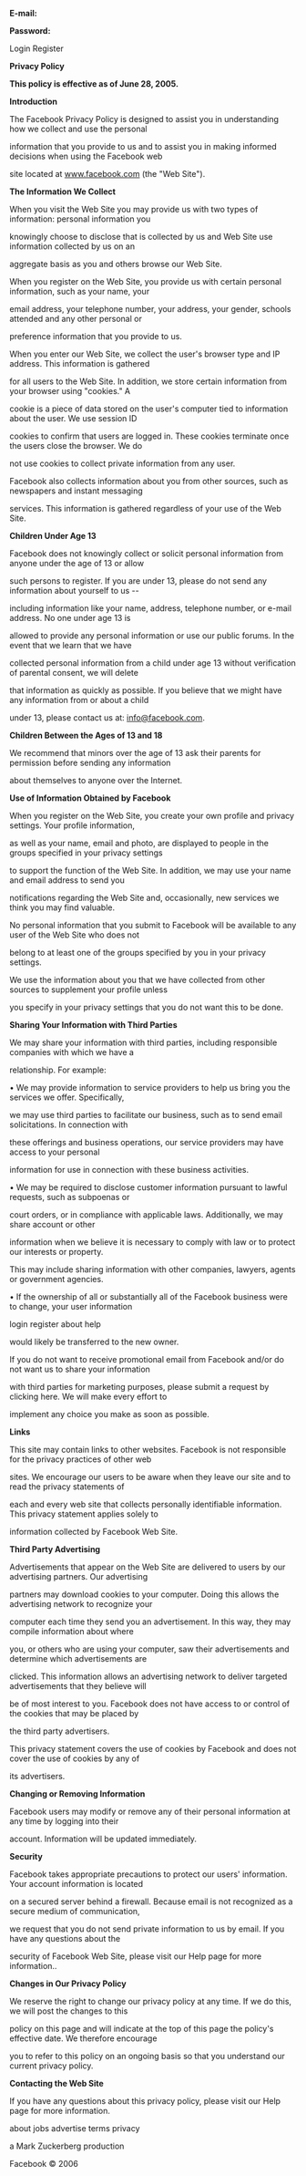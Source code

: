 **E-mail:**

**Password:**

Login Register

**Privacy Policy**

**This policy is effective as of June 28, 2005.**

**Introduction**

The Facebook Privacy Policy is designed to assist you in understanding how we collect and use the personal

information that you provide to us and to assist you in making informed decisions when using the Facebook web

site located at www.facebook.com (the "Web Site").

**The Information We Collect**

When you visit the Web Site you may provide us with two types of information: personal information you

knowingly choose to disclose that is collected by us and Web Site use information collected by us on an

aggregate basis as you and others browse our Web Site.

When you register on the Web Site, you provide us with certain personal information, such as your name, your

email address, your telephone number, your address, your gender, schools attended and any other personal or

preference information that you provide to us.

When you enter our Web Site, we collect the user's browser type and IP address. This information is gathered

for all users to the Web Site. In addition, we store certain information from your browser using "cookies." A

cookie is a piece of data stored on the user's computer tied to information about the user. We use session ID

cookies to confirm that users are logged in. These cookies terminate once the users close the browser. We do

not use cookies to collect private information from any user.

Facebook also collects information about you from other sources, such as newspapers and instant messaging

services. This information is gathered regardless of your use of the Web Site.

**Children Under Age 13**

Facebook does not knowingly collect or solicit personal information from anyone under the age of 13 or allow

such persons to register. If you are under 13, please do not send any information about yourself to us --

including information like your name, address, telephone number, or e-mail address. No one under age 13 is

allowed to provide any personal information or use our public forums. In the event that we learn that we have

collected personal information from a child under age 13 without verification of parental consent, we will delete

that information as quickly as possible. If you believe that we might have any information from or about a child

under 13, please contact us at: info@facebook.com.

**Children Between the Ages of 13 and 18**

We recommend that minors over the age of 13 ask their parents for permission before sending any information

about themselves to anyone over the Internet.

**Use of Information Obtained by Facebook**

When you register on the Web Site, you create your own profile and privacy settings. Your profile information,

as well as your name, email and photo, are displayed to people in the groups specified in your privacy settings

to support the function of the Web Site. In addition, we may use your name and email address to send you

notifications regarding the Web Site and, occasionally, new services we think you may find valuable. 

No personal information that you submit to Facebook will be available to any user of the Web Site who does not

belong to at least one of the groups specified by you in your privacy settings. 

We use the information about you that we have collected from other sources to supplement your profile unless

you specify in your privacy settings that you do not want this to be done.

**Sharing Your Information with Third Parties**

We may share your information with third parties, including responsible companies with which we have a

relationship. For example:

 • We may provide information to service providers to help us bring you the services we offer. Specifically,

we may use third parties to facilitate our business, such as to send email solicitations. In connection with

these offerings and business operations, our service providers may have access to your personal

information for use in connection with these business activities.

 • We may be required to disclose customer information pursuant to lawful requests, such as subpoenas or

court orders, or in compliance with applicable laws. Additionally, we may share account or other

information when we believe it is necessary to comply with law or to protect our interests or property.

This may include sharing information with other companies, lawyers, agents or government agencies.

 • If the ownership of all or substantially all of the Facebook business were to change, your user information

login register about help

would likely be transferred to the new owner.

If you do not want to receive promotional email from Facebook and/or do not want us to share your information

with third parties for marketing purposes, please submit a request by clicking here. We will make every effort to

implement any choice you make as soon as possible.

**Links**

This site may contain links to other websites. Facebook is not responsible for the privacy practices of other web

sites. We encourage our users to be aware when they leave our site and to read the privacy statements of

each and every web site that collects personally identifiable information. This privacy statement applies solely to

information collected by Facebook Web Site.

**Third Party Advertising**

Advertisements that appear on the Web Site are delivered to users by our advertising partners. Our advertising

partners may download cookies to your computer. Doing this allows the advertising network to recognize your

computer each time they send you an advertisement. In this way, they may compile information about where

you, or others who are using your computer, saw their advertisements and determine which advertisements are

clicked. This information allows an advertising network to deliver targeted advertisements that they believe will

be of most interest to you. Facebook does not have access to or control of the cookies that may be placed by

the third party advertisers.

This privacy statement covers the use of cookies by Facebook and does not cover the use of cookies by any of

its advertisers.

**Changing or Removing Information**

Facebook users may modify or remove any of their personal information at any time by logging into their

account. Information will be updated immediately.

**Security**

Facebook takes appropriate precautions to protect our users' information. Your account information is located

on a secured server behind a firewall. Because email is not recognized as a secure medium of communication,

we request that you do not send private information to us by email. If you have any questions about the

security of Facebook Web Site, please visit our Help page for more information..

**Changes in Our Privacy Policy**

We reserve the right to change our privacy policy at any time. If we do this, we will post the changes to this

policy on this page and will indicate at the top of this page the policy's effective date. We therefore encourage

you to refer to this policy on an ongoing basis so that you understand our current privacy policy.

**Contacting the Web Site**

If you have any questions about this privacy policy, please visit our Help page for more information.

about jobs advertise terms privacy

a Mark Zuckerberg production

Facebook © 2006

